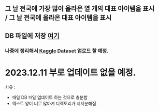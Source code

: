 ## 그 날 전국에 가장 많이 올라온 열 개의 대표 아이템을 표시 / 그 날 전국에 올라온 대표 아이템을 표시 

## DB 파일에 저장 [여기](https://github.com/CharmStrange/Project/tree/main/DB%20files/Text%20Analysis-%EB%8B%B9%EA%B7%BC)

### 나중에 정리해서 [Kaggle](https://www.kaggle.com/) Dataset 업로드 할 예정.

# 2023.12.11 부로 업데이트 없을 예정.
사유 :
- 매일 DB 파일 업데이트 하는 것으로 충분함
- 텍스트 양이 너무 많아져 디렉토리가 지저분해짐
